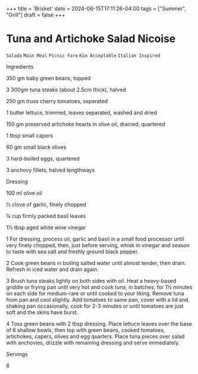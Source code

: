 +++
title = 'Brisket'
date = 2024-06-15T17:11:26-04:00
tags = ["Summer", "Grill"]
draft = false
+++
# Tuna and Artichoke Salad Nicoise

`Salads` `Main Meal` `Picnic Fare` `Kim Acceptable` `Italian Inspired`

 

  Ingredients  

  350 gm baby green beans, topped

3 300gm tuna steaks (about 2.5cm thick), halved

250 gm truss cherry tomatoes, separated

1 butter lettuce, trimmed, leaves separated, washed and dried

150 gm preserved artichoke hearts in olive oil, drained, quartered

1 tbsp small capers

60 gm small black olives

3 hard-boiled eggs, quartered

3 anchovy fillets, halved lengthways

Dressing

100 ml olive oil

½ clove of garlic, finely chopped

¼ cup firmly packed basil leaves

1½ tbsp aged white wine vinegar

 

1 For dressing, process oil, garlic and basil in a small food processor until very finely chopped, then, just before serving, whisk in vinegar and season to taste with sea salt and freshly ground black pepper.

2 Cook green beans in boiling salted water until almost tender, then drain. Refresh in iced water and drain again.

3 Brush tuna steaks lightly on both sides with oil. Heat a heavy-based griddle or frying pan until very hot and cook tuna, in batches, for 1½ minutes on each side for medium-rare or until cooked to your liking. Remove tuna from pan and cool slightly. Add tomatoes to same pan, cover with a lid and, shaking pan occasionally, cook for 2-3 minutes or until tomatoes are just soft and the skins have burst.

4 Toss green beans with 2 tbsp dressing. Place lettuce leaves over the base of 6 shallow bowls, then top with green beans, cooked tomatoes, artichokes, capers, olives and egg quarters. Place tuna pieces over salad with anchovies, drizzle with remaining dressing and serve immediately.

  

   Servings  

  6  

 
